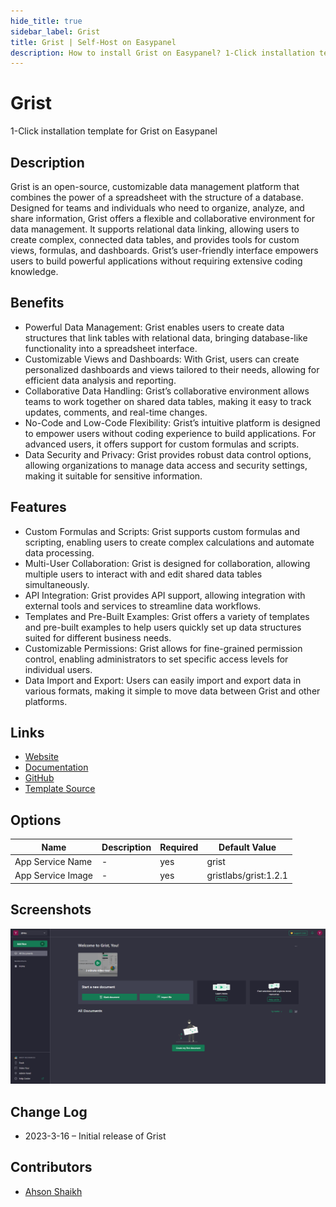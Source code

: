 ```yaml
---
hide_title: true
sidebar_label: Grist
title: Grist | Self-Host on Easypanel
description: How to install Grist on Easypanel? 1-Click installation template for Grist on Easypanel
---
```


<!-- generated -->

# Grist

1-Click installation template for Grist on Easypanel

## Description

Grist is an open-source, customizable data management platform that combines the power of a spreadsheet with the structure of a database. Designed for teams and individuals who need to organize, analyze, and share information, Grist offers a flexible and collaborative environment for data management. It supports relational data linking, allowing users to create complex, connected data tables, and provides tools for custom views, formulas, and dashboards. Grist’s user-friendly interface empowers users to build powerful applications without requiring extensive coding knowledge.

## Benefits

- Powerful Data Management: Grist enables users to create data structures that link tables with relational data, bringing database-like functionality into a spreadsheet interface.
- Customizable Views and Dashboards: With Grist, users can create personalized dashboards and views tailored to their needs, allowing for efficient data analysis and reporting.
- Collaborative Data Handling: Grist’s collaborative environment allows teams to work together on shared data tables, making it easy to track updates, comments, and real-time changes.
- No-Code and Low-Code Flexibility: Grist’s intuitive platform is designed to empower users without coding experience to build applications. For advanced users, it offers support for custom formulas and scripts.
- Data Security and Privacy: Grist provides robust data control options, allowing organizations to manage data access and security settings, making it suitable for sensitive information.

## Features

- Custom Formulas and Scripts: Grist supports custom formulas and scripting, enabling users to create complex calculations and automate data processing.
- Multi-User Collaboration: Grist is designed for collaboration, allowing multiple users to interact with and edit shared data tables simultaneously.
- API Integration: Grist provides API support, allowing integration with external tools and services to streamline data workflows.
- Templates and Pre-Built Examples: Grist offers a variety of templates and pre-built examples to help users quickly set up data structures suited for different business needs.
- Customizable Permissions: Grist allows for fine-grained permission control, enabling administrators to set specific access levels for individual users.
- Data Import and Export: Users can easily import and export data in various formats, making it simple to move data between Grist and other platforms.

## Links

- [Website](https://www.getgrist.com)
- [Documentation](https://support.getgrist.com)
- [GitHub](https://github.com/gristlabs/grist-core)
- [Template Source](https://github.com/easypanel-io/templates/tree/main/templates/grist)

## Options

Name | Description | Required | Default Value
-|-|-|-
App Service Name | - | yes | grist
App Service Image | - | yes | gristlabs/grist:1.2.1

## Screenshots

![Grist Screenshot](./assets/screenshot.png)

## Change Log

- 2023-3-16 – Initial release of Grist

## Contributors

- [Ahson Shaikh](https://github.com/Ahson-Shaikh)
